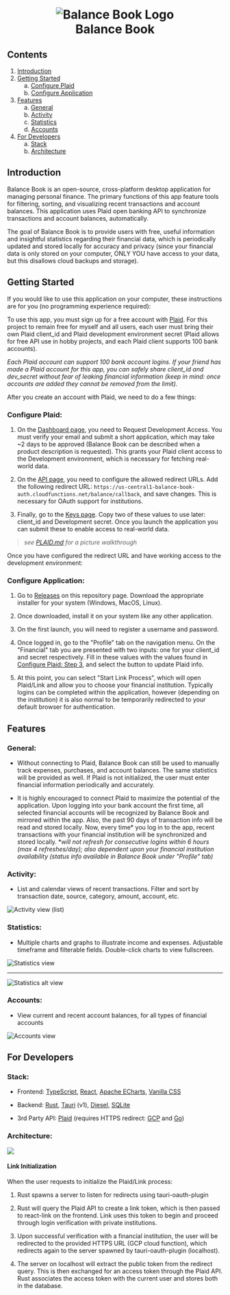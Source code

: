 <h1 align="center">
  <img src="./src-tauri/icons/icon.png" alt="Balance Book Logo" /><br/>
  Balance Book
</h1>

## Contents
1. <a href='#intro'>Introduction</a>
2. <a href='#start'>Getting Started</a><br/>
&nbsp;&nbsp;&nbsp;&nbsp;a. <a href='#plaid'>Configure Plaid</a><br/>
&nbsp;&nbsp;&nbsp;&nbsp;b. <a href='#app'>Configure Application</a><br/>
3. <a href='#feature'>Features</a><br/>
&nbsp;&nbsp;&nbsp;&nbsp;a. <a href='#general'>General</a><br/>
&nbsp;&nbsp;&nbsp;&nbsp;b. <a href='#activity'>Activity</a><br/>
&nbsp;&nbsp;&nbsp;&nbsp;c. <a href='#stats'>Statistics</a><br/>
&nbsp;&nbsp;&nbsp;&nbsp;d. <a href='#account'>Accounts</a><br/>
4. <a href='#dev'>For Developers</a><br/>
&nbsp;&nbsp;&nbsp;&nbsp;a. <a href='#stack'>Stack</a><br/>
&nbsp;&nbsp;&nbsp;&nbsp;b. <a href='#arch'>Architecture</a><br/>

<h2 id='intro'>Introduction </h2>

Balance Book is an open-source, cross-platform desktop application for managing personal finance. The primary functions of this app feature tools for filtering, sorting, and visualizing recent transactions and account balances. This application uses Plaid open banking API to synchronize transactions and account balances, automatically.

The goal of Balance Book is to provide users with free, useful information and insightful statistics regarding their financial data, which is periodically updated and stored locally for accuracy and privacy (since your financial data is only stored on your computer, ONLY YOU have access to your data, but this disallows cloud backups and storage).

<h2 id='start'>Getting Started </h2>

If you would like to use this application on your computer, these instructions are for you (no programming experience required):

To use this app, you must sign up for a free account with [Plaid](https://plaid.com/). For this project to remain free for myself and all users, each user must bring their own Plaid client_id and Plaid development environment secret (Plaid allows for free API use in hobby projects, and each Plaid client supports 100 bank accounts).

*Each Plaid account can support 100 bank account logins. If your friend has made a Plaid account for this app, you can safely share client_id and dev_secret without fear of leaking financial information (keep in mind: once accounts are added they cannot be removed from the limit).*

After you create an account with Plaid, we need to do a few things:
<h3 id='plaid'>Configure Plaid: </h3>

1. On the <a href='https://dashboard.plaid.com/overview'/>Dashboard page</a>, you need to Request Development Access. You must verify your email and submit a short application, which may take ~2 days to be approved (Balance Book can be described when a product description is requested). This grants your Plaid client access to the Development environment, which is necessary for fetching real-world data.

2. On the <a href='https://dashboard.plaid.com/developers/api'/>API page</a>, you need to configure the allowed redirect URLs. Add the following redirect URL: ```https://us-central1-balance-book-auth.cloudfunctions.net/balance/callback```, and save changes. This is necessary for OAuth support for institutions.

3. Finally, go to the <a href='https://dashboard.plaid.com/developers/keys'/>Keys page</a>. Copy two of these values to use later: client_id and Development secret. Once you launch the application you can submit these to enable access to real-world data.

> *see <a href='./PLAID.md'>PLAID.md</a> for a picture walkthrough*

Once you have configured the redirect URL and have working access to the development environment:
<h3 id='app'>Configure Application: </h3>

1. Go to <a href='https://github.com/zekissel/balance-book/releases'/>Releases</a> on this repository page. Download the appropriate installer for your system (Windows, MacOS, Linux).

2. Once downloaded, install it on your system like any other application.

3. On the first launch, you will need to register a username and password.

4. Once logged in, go to the "Profile" tab on the navigation menu. On the "Financial" tab you are presented with two inputs: one for your client_id and secret respectively. Fill in these values with the values found in  <a href='https://dashboard.plaid.com/developers/keys'>Configure Plaid: Step 3</a>, and select the button to update Plaid info.

5. At this point, you can select "Start Link Process", which will open Plaid/Link and allow you to choose your financial institution. Typically logins can be completed within the application, however (depending on the institution) it is also normal to be temporarily redirected to your default browser for authentication.

<h2 id='feature'>Features </h2>

<h3 id='general'>General: </h3>

- Without connecting to Plaid, Balance Book can still be used to manually track expenses, purchases, and account balances. The same statistics will be provided as well. If Plaid is not initialized, the user must enter financial information periodically and accurately.

- It is highly encouraged to connect Plaid to maximize the potential of the application. Upon logging into your bank account the first time, all selected financial accounts will be recognized by Balance Book and mirrored within the app. Also, the past 90 days of transaction info will be read and stored locally. Now, every time* you log in to the app, recent transactions with your financial institution will be synchronized and stored locally. **will not refresh for consecutive logins within 6 hours (max 4 refreshes/day); also dependent upon your financial institution availability (status info available in Balance Book under "Profile" tab)*



<h3 id='activity'>Activity: </h3>

- List and calendar views of recent transactions. Filter and sort by transaction date, source, category, amount, account, etc.

<img align='center' src="./.github/img/list.png" alt="Activity view (list)">



<h3 id='stats'>Statistics: </h3>

- Multiple charts and graphs to illustrate income and expenses. Adjustable timeframe and filterable fields. Double-click charts to view fullscreen.

<img align='center' src="./.github/img/statistics.png" alt="Statistics view">

---

<img align='center' src="./.github/img/statistics2.png" alt="Statistics alt view">



<h3 id='account'>Accounts: </h3>

- View current and recent account balances, for all types of financial accounts

<img align='center' src="./.github/img/accounts.png" alt="Accounts view">



<h2 id='dev'>For Developers </h2>

<h3 id='stack'>Stack: </h3>

- Frontend: <a href='https://www.typescriptlang.org/'>TypeScript</a>, <a href='https://react.dev/'>React</a>, <a href='https://echarts.apache.org/en/index.html'>Apache ECharts</a>, <a href='https://developer.mozilla.org/en-US/docs/Web/CSS'>Vanilla CSS</a>

- Backend: <a href='https://www.rust-lang.org/'>Rust</a>, <a href='https://tauri.app/'>Tauri</a> (v1), <a href='https://diesel.rs/'>Diesel</a>, <a href='https://www.sqlite.org/'>SQLite</a>

- 3rd Party API: <a href='https://plaid.com/'>Plaid</a> (requires HTTPS redirect: <a href='https://cloud.google.com/?hl=en'>GCP</a> and <a href='https://go.dev/'>Go</a>)


<h3 id='arch'>Architecture: </h3>

<img src='./.github/img/architecture.png' />

#### Link Initialization

When the user requests to initialize the Plaid/Link process:

1. Rust spawns a server to listen for redirects using tauri-oauth-plugin

2. Rust will query the Plaid API to create a link token, which is then passed to react-link on the frontend. Link uses this token to begin and proceed through login verification with private institutions.

3. Upon successful verification with a financial institution, the user will be redirected to the provided HTTPS URL (GCP cloud function), which redirects again to the server spawned by tauri-oauth-plugin (localhost).

4. The server on localhost will extract the public token from the redirect query. This is then exchanged for an access token through the Plaid API. Rust associates the access token with the current user and stores both in the database.
